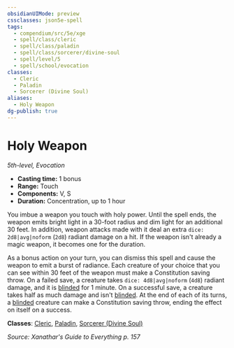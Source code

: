 ```yaml
---
obsidianUIMode: preview
cssclasses: json5e-spell
tags:
  - compendium/src/5e/xge
  - spell/class/cleric
  - spell/class/paladin
  - spell/class/sorcerer/divine-soul
  - spell/level/5
  - spell/school/evocation
classes:
  - Cleric
  - Paladin
  - Sorcerer (Divine Soul)
aliases:
  - Holy Weapon
dg-publish: true
---
```

# Holy Weapon
*5th-level, Evocation*  

- **Casting time:** 1 bonus
- **Range:** Touch
- **Components:** V, S
- **Duration:** Concentration, up to 1 hour

You imbue a weapon you touch with holy power. Until the spell ends, the weapon emits bright light in a 30-foot radius and dim light for an additional 30 feet. In addition, weapon attacks made with it deal an extra `dice: 2d8|avg|noform` (`2d8`) radiant damage on a hit. If the weapon isn't already a magic weapon, it becomes one for the duration.

As a bonus action on your turn, you can dismiss this spell and cause the weapon to emit a burst of radiance. Each creature of your choice that you can see within 30 feet of the weapon must make a Constitution saving throw. On a failed save, a creature takes `dice: 4d8|avg|noform` (`4d8`) radiant damage, and it is [blinded](/3-Mechanics/CLI/rules/conditions.md#blinded) for 1 minute. On a successful save, a creature takes half as much damage and isn't [blinded](/3-Mechanics/CLI/rules/conditions.md#blinded). At the end of each of its turns, a [blinded](/3-Mechanics/CLI/rules/conditions.md#blinded) creature can make a Constitution saving throw, ending the effect on itself on a success.

**Classes**: [Cleric](/Admin/CLI/classes/cleric.md), [Paladin](/Admin/CLI/classes/paladin.md), [Sorcerer (Divine Soul)](/Admin/CLI/classes/sorcerer-divine-soul-xge.md)

*Source: Xanathar's Guide to Everything p. 157*